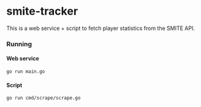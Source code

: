 # smite-tracker
This is a web service + script to fetch player statistics from the SMITE API.

### Running
#### Web service
`go run main.go`
#### Script
`go run cmd/scrape/scrape.go`
